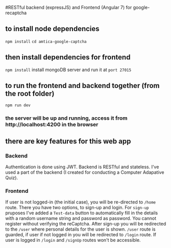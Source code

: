 #RESTful backend (expressJS) and Frontend (Angular 7) for google-recaptcha 

## to install node dependencies
`npm install`
`cd amtica-google-captcha`
## then install dependencies for frontend
`npm install` 
install mongoDB server and run it at `port 27015` 
## to run the frontend and backend together (from the root folder)
`npm run dev`
### the server will be up and running, access it from http://localhost:4200 in the browser

## there are key features for this web app
### Backend
Authentication is done using JWT.
Backend is RESTful and stateless.
I've used a part of the backend (I created for conducting a Computer Adapative Quiz).

### Frontend
If user is not logged-in (the initial case), you will be re-directed to `/home` route.
There you have two options, to sign-up and login.
For `sign-up` pruposes I've added a `Test-data` button to automatically fill in the details with a random username string and password as password. You cannot register without verifying the reCaptcha.
After sign-up you will be redirected to the `/user` where personal details for the user is shown.
`/user` route is guarded, if user if not logged in you will be redirected to `/login` route.
If user is logged in `/login` and `/signUp` routes won't be accessible.

